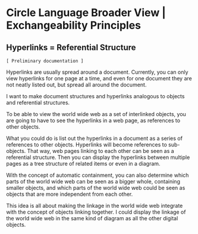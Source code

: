 ﻿Circle Language Broader View | Exchangeability Principles
=========================================================

Hyperlinks = Referential Structure
----------------------------------

`[ Preliminary documentation ]`

Hyperlinks are usually spread around a document. Currently, you can only view hyperlinks for one page at a time, and even for one document they are not neatly listed out, but spread all around the document.

I want to make document structures and hyperlinks analogous to objects and referential structures.

To be able to view the world wide web as a set of interlinked objects, you are going to have to see the hyperlinks in a web page, as references to other objects.

What you could do is list out the hyperlinks in a document as a series of references to other objects. Hyperlinks will become references to sub-objects. That way, web pages linking to each other can be seen as a referential structure. Then you can display the hyperlinks between multiple pages as a tree structure of related items or even in a diagram.

With the concept of automatic containment, you can also determine which parts of the world wide web can be seen as a bigger whole, containing smaller objects, and which parts of the world wide web could be seen as objects that are more independent from each other.

This idea is all about making the linkage in the world wide web integrate with the concept of objects linking together. I could display the linkage of the world wide web in the same kind of diagram as all the other digital objects.
